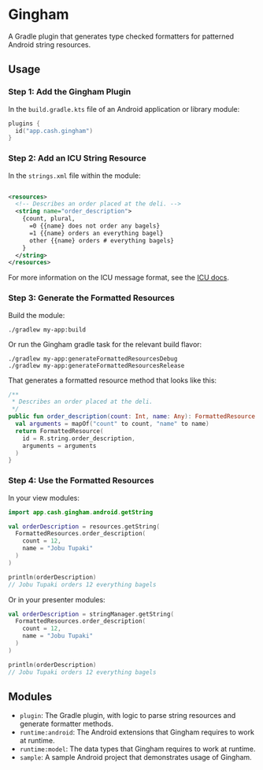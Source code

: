 Gingham
=======

A Gradle plugin that generates type checked formatters for patterned Android string resources.

Usage
-----

### Step 1: Add the Gingham Plugin

In the `build.gradle.kts` file of an Android application or library module:

```kotlin
plugins {
  id("app.cash.gingham")
}
```

### Step 2: Add an ICU String Resource

In the `strings.xml` file within the module:

```xml

<resources>
  <!-- Describes an order placed at the deli. -->
  <string name="order_description">
    {count, plural,
      =0 {{name} does not order any bagels}
      =1 {{name} orders an everything bagel}
      other {{name} orders # everything bagels}
    }
  </string>
</resources>
```

For more information on the ICU message format, see the [ICU docs](https://unicode-org.github.io/icu/userguide/format_parse/messages).

### Step 3: Generate the Formatted Resources

Build the module:

```shell
./gradlew my-app:build
```

Or run the Gingham gradle task for the relevant build flavor:

```shell
./gradlew my-app:generateFormattedResourcesDebug
./gradlew my-app:generateFormattedResourcesRelease
```

That generates a formatted resource method that looks like this:
```kotlin
/**
 * Describes an order placed at the deli.
 */
public fun order_description(count: Int, name: Any): FormattedResource {
  val arguments = mapOf("count" to count, "name" to name)
  return FormattedResource(
    id = R.string.order_description,
    arguments = arguments
  )
}
```


### Step 4: Use the Formatted Resources

In your view modules:

```kotlin
import app.cash.gingham.android.getString

val orderDescription = resources.getString(
  FormattedResources.order_description(
    count = 12,
    name = "Jobu Tupaki"
  )
)

println(orderDescription)
// Jobu Tupaki orders 12 everything bagels
```

Or in your presenter modules:

```kotlin
val orderDescription = stringManager.getString(
  FormattedResources.order_description(
    count = 12,
    name = "Jobu Tupaki"
  )
)

println(orderDescription)
// Jobu Tupaki orders 12 everything bagels
```

Modules
-------

* `plugin`: The Gradle plugin, with logic to parse string resources and generate formatter methods.
* `runtime:android`: The Android extensions that Gingham requires to work at runtime.
* `runtime:model`: The data types that Gingham requires to work at runtime.
* `sample`: A sample Android project that demonstrates usage of Gingham.
